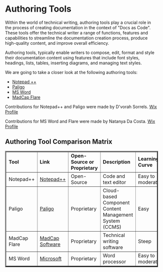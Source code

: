 # Authoring Tools
Within the world of technical writing, authoring tools play a crucial role in the process of creating documentation in the context of "Docs as Code".
These tools offer the technical writer a range of functions, features and capabilities to streamline the documentation creation process, produce high-quality content, and improve overall efficiency.  

Authoring tools, typically enable writers to compose, edit, format and style their documentation content using features that include font styles, headings, lists, tables, inserting diagrams, and managing text styles.  

We are going to take a closer look at the following authoring tools:
* [Notepad ++](Notepad++.md)
* [Paligo](Paligo.md)
* [MS Word](msword.md)
* [MadCap Flare](madcap-flare.md)
  
Contributions for Notepad++ and Paligo were made by D'vorah Sorrels. [Wix Profile](https://debben2018.wixsite.com/obw-presentation)

Contributions for MS Word and Flare were made by Natanya Da Costa. [Wix Profile](https://enatanyadc.wixsite.com/natanya)  
## Authoring Tool Comparison Matrix
<table border="3" width="100">
<tr>
<td><strong>Tool</strong></td>
  <td><strong>Link</strong></td>
  <td><strong>Open-Source or Proprietary</strong></td>
  <td><strong>Description</strong></td>
  <td><strong>Learning Curve</strong></td>
  <td><strong>OS System</strong></td>
  
</tr>
<tr>
<td>Notepad++</td>
  <td><a href="https://notepad-plus-plus.org/"> Notepad++</a></td>
  <td>Open-Source</td>
  <td>Code and text editor</td>
  <td>Easy to moderate</td>
  <td>Windows</td>
  
</tr>
<tr>
<td>Paligo</td>
  <td><a href="https://paligo.net/"> Paligo</a></td>
  <td>Proprietary</td>
  <td>Cloud-based Component Content Management System (CCMS)</td>
   <td>Easy</td>
  <td>All major operating systems</td>
  
</tr>
<tr>
<td>MadCap Flare</td>
  <td><a href="https://[www.madcapsoftare.com](https://www.madcapsoftware.com/)">MadCap Software</a></td>
  <td>Proprietary</td>
  <td>Technical writing software</td>
  <td>Steep</td>
  <td>Windows</td>
  
</tr>
<tr>
<td>MS Word</td>
  <td><a href="https://www.microsoft.com/en-in"> Microsoft</td>
  <td>Proprietary</td>
  <td> Word processor 
</td>
  <td>Easy to moderate</td>
  <td>Windows</td>
  
</tr>
